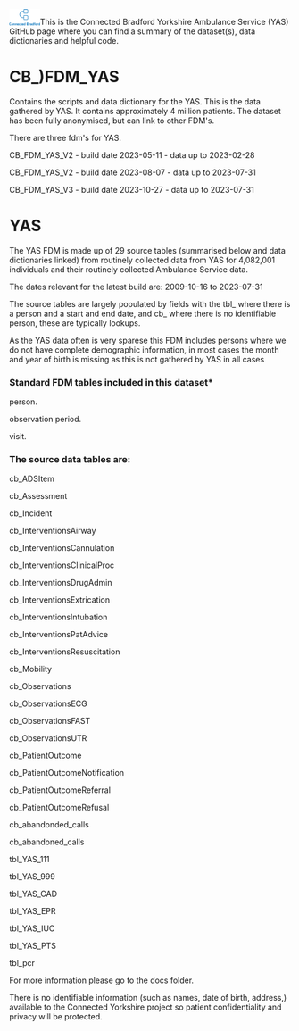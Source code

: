 <a href="https://www.bradfordresearch.nhs.uk/our-research-teams/connected-bradford/">
  <img align="left" alt="ConnectedBradford" width="55px" src="https://github.com/ShoreRob1/Images/blob/main/CB%20logo%201.png?raw=true" />
</a>

This is the Connected Bradford Yorkshire Ambulance Service (YAS) GitHub page where you can find a summary of the dataset(s), data dictionaries and helpful code.

# CB_)FDM_YAS

Contains the scripts and data dictionary for the YAS. This is the data gathered by YAS. 
It contains approximately 4 million patients. The dataset has been fully anonymised, but can link to other FDM's.

There are three fdm's for YAS. 

CB_FDM_YAS_V2 - build date 2023-05-11 - data up to 2023-02-28

CB_FDM_YAS_V2 - build date 2023-08-07 - data up to 2023-07-31

CB_FDM_YAS_V3 - build date 2023-10-27 - data up to 2023-07-31


# YAS
The YAS FDM is made up of 29 source tables (summarised below and data dictionaries linked) from routinely collected data from YAS for 4,082,001 individuals and their routinely collected Ambulance Service data. 

The dates relevant for the latest build are: 2009-10-16	to 2023-07-31

The source tables are largely populated by fields with the tbl_ where there is a person and a start and end date, and cb_ where there is no identifiable person, these are typically lookups.

As the YAS data often is very sparese this FDM includes persons where we do not have complete demographic information, in most cases the month and year of birth is missing as this is not gathered by YAS in all cases

### Standard FDM tables included in this dataset*
person.

observation period.

visit.

### The source data tables are: 

cb_ADSItem

cb_Assessment

cb_Incident

cb_InterventionsAirway

cb_InterventionsCannulation

cb_InterventionsClinicalProc

cb_InterventionsDrugAdmin

cb_InterventionsExtrication

cb_InterventionsIntubation

cb_InterventionsPatAdvice

cb_InterventionsResuscitation

cb_Mobility

cb_Observations

cb_ObservationsECG

cb_ObservationsFAST

cb_ObservationsUTR

cb_PatientOutcome

cb_PatientOutcomeNotification

cb_PatientOutcomeReferral

cb_PatientOutcomeRefusal

cb_abandonded_calls

cb_abandoned_calls

tbl_YAS_111

tbl_YAS_999

tbl_YAS_CAD

tbl_YAS_EPR

tbl_YAS_IUC

tbl_YAS_PTS

tbl_pcr

For more information please go to the docs folder. 

There is no identifiable information (such as names, date of birth, address,) available to the Connected Yorkshire project so patient confidentiality and privacy will be protected.

